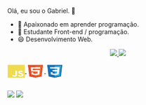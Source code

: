   Olá, eu sou o Gabriel. 👋

- 🔭 Apaixonado em aprender programação.
- 🌱 Estudante Front-end / programação.
- 😄 Desenvolvimento Web.


<div align="center">
  <a href="https://github.com/GabrielDev95">
  <img height="180em" src="https://github-readme-stats.vercel.app/api?username=GabrielDev95&show_icons=true&theme=cobalt&include_all_commits=true&count_private=true"/>
  <img height="180em" src="https://github-readme-stats.vercel.app/api/top-langs/?username=GabrielDev95&layout=compact&langs_count=7&theme=cobalt"/>
</div>
  
  <div style="display: inline_block"><br>
  <img align="center" alt="gabriel-Js" height="30" width="40" src="https://raw.githubusercontent.com/devicons/devicon/master/icons/javascript/javascript-plain.svg">
  <img align="center" alt="gabriel-HTML" height="30" width="40" src="https://raw.githubusercontent.com/devicons/devicon/master/icons/html5/html5-original.svg">
  <img align="center" alt="gabriel-CSS" height="30" width="40" src="https://raw.githubusercontent.com/devicons/devicon/master/icons/css3/css3-original.svg">
  
  </div>
  
  ##
  
<div> 
  <a href = "mailto:henriquecardoso2011@hotmail"><img src="https://img.shields.io/badge/-Gmail-%23333?style=for-the-badge&logo=gmail&logoColor=white" target="_blank"></a>
  <a href="https://www.linkedin.com/in/gabrielhenriquegh/" target="_blank"><img src="https://img.shields.io/badge/-LinkedIn-%230077B5?style=for-the-badge&logo=linkedin&logoColor=white" target="_blank"></a> 
  
</div>
